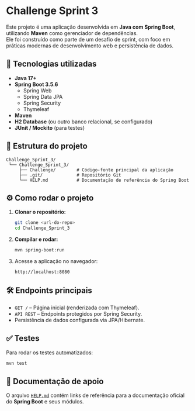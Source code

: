   # Challenge Sprint 3

Este projeto é uma aplicação desenvolvida em **Java com Spring Boot**, utilizando **Maven** como gerenciador de dependências.  
Ele foi construído como parte de um desafio de sprint, com foco em práticas modernas de desenvolvimento web e persistência de dados.

## 🚀 Tecnologias utilizadas

- **Java 17+**
- **Spring Boot 3.5.6**
  - Spring Web
  - Spring Data JPA
  - Spring Security
  - Thymeleaf
- **Maven**
- **H2 Database** (ou outro banco relacional, se configurado)
- **JUnit / Mockito** (para testes)

## 📂 Estrutura do projeto

```
Challenge_Sprint_3/
 └── Challenge_Sprint_3/
     ├── Challenge/        # Código-fonte principal da aplicação
     ├── .git/             # Repositório Git
     └── HELP.md           # Documentação de referência do Spring Boot
```

## ⚙️ Como rodar o projeto

1. **Clonar o repositório:**
   ```bash
   git clone <url-do-repo>
   cd Challenge_Sprint_3
   ```

2. **Compilar e rodar:**
   ```bash
   mvn spring-boot:run
   ```

3. Acesse a aplicação no navegador:
   ```
   http://localhost:8080
   ```

## 🛠️ Endpoints principais

- `GET /` – Página inicial (renderizada com Thymeleaf).
- `API REST` – Endpoints protegidos por Spring Security.
- Persistência de dados configurada via JPA/Hibernate.

## ✅ Testes

Para rodar os testes automatizados:

```bash
mvn test
```

## 📖 Documentação de apoio

O arquivo [`HELP.md`](Challenge/HELP.md) contém links de referência para a documentação oficial do **Spring Boot** e seus módulos.
